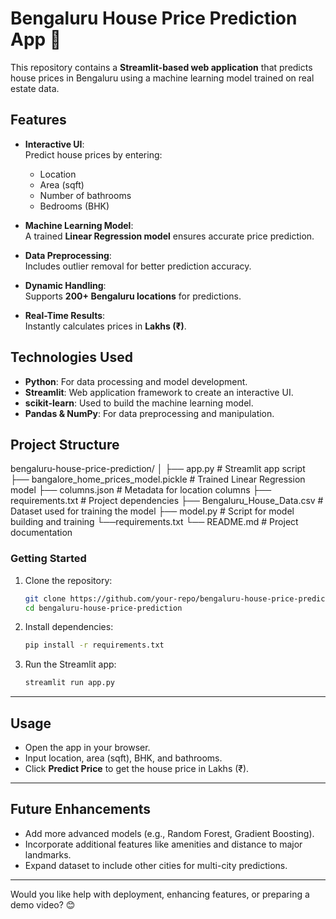 # **Bengaluru House Price Prediction App** 🏡  
This repository contains a **Streamlit-based web application** that predicts house prices in Bengaluru using a machine learning model trained on real estate data.

## **Features**  
- **Interactive UI**:  
  Predict house prices by entering:  
  - Location  
  - Area (sqft)  
  - Number of bathrooms  
  - Bedrooms (BHK)  

- **Machine Learning Model**:  
  A trained **Linear Regression model** ensures accurate price prediction.

- **Data Preprocessing**:  
  Includes outlier removal for better prediction accuracy.

- **Dynamic Handling**:  
  Supports **200+ Bengaluru locations** for predictions.

- **Real-Time Results**:  
  Instantly calculates prices in **Lakhs (₹)**.

## **Technologies Used**  
- **Python**: For data processing and model development.  
- **Streamlit**: Web application framework to create an interactive UI.  
- **scikit-learn**: Used to build the machine learning model.  
- **Pandas & NumPy**: For data preprocessing and manipulation.  

## **Project Structure**  
bengaluru-house-price-prediction/
│
├── app.py                     # Streamlit app script
├── bangalore_home_prices_model.pickle # Trained Linear Regression model
├── columns.json               # Metadata for location columns
├── requirements.txt           # Project dependencies
├── Bengaluru_House_Data.csv   # Dataset used for training the model
├── model.py                   # Script for model building and training
└──requirements.txt
└── README.md                  # Project documentation


### **Getting Started**  
1. Clone the repository:  
   ```bash
   git clone https://github.com/your-repo/bengaluru-house-price-prediction.git
   cd bengaluru-house-price-prediction
   ```

2. Install dependencies:  
   ```bash
   pip install -r requirements.txt
   ```

3. Run the Streamlit app:  
   ```bash
   streamlit run app.py
   ```

---

## **Usage**  
- Open the app in your browser.  
- Input location, area (sqft), BHK, and bathrooms.  
- Click **Predict Price** to get the house price in Lakhs (₹).

---

## **Future Enhancements**  
- Add more advanced models (e.g., Random Forest, Gradient Boosting).  
- Incorporate additional features like amenities and distance to major landmarks.  
- Expand dataset to include other cities for multi-city predictions.  

---

Would you like help with deployment, enhancing features, or preparing a demo video? 😊
